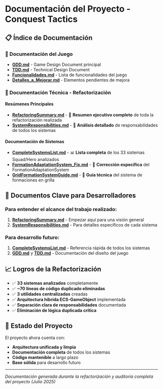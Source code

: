 # Documentación del Proyecto - Conquest Tactics

## 📋 Índice de Documentación

### 📖 Documentación del Juego
- **[GDD.md](./GDD.md)** - Game Design Document principal
- **[TDD.md](./TDD.md)** - Technical Design Document
- **[Funcionalidades.md](./Funcionalidades.md)** - Lista de funcionalidades del juego
- **[Detalles_a_Mejorar.md](./Detalles_a_Mejorar.md)** - Elementos pendientes de mejora

### 🔧 Documentación Técnica - Refactorización

#### Resúmenes Principales
- **[RefactoringSummary.md](./RefactoringSummary.md)** - 📄 **Resumen ejecutivo completo** de toda la refactorización realizada
- **[SystemResponsibilities.md](./SystemResponsibilities.md)** - 🎯 **Análisis detallado** de responsabilidades de todos los sistemas

#### Documentación de Sistemas
- **[CompleteSystemsList.md](./CompleteSystemsList.md)** - 📊 **Lista completa** de los 33 sistemas Squad/Hero analizados
- **[FormationAdaptationSystem_Fix.md](./FormationAdaptationSystem_Fix.md)** - 🔧 **Corrección específica** del FormationAdaptationSystem
- **[GridFormationSystemGuide.md](./GridFormationSystemGuide.md)** - 📐 **Guía técnica** del sistema de formaciones en grilla

## 🎯 Documentos Clave para Desarrolladores

### Para entender el alcance del trabajo realizado:
1. **[RefactoringSummary.md](./RefactoringSummary.md)** - Empezar aquí para una visión general
2. **[SystemResponsibilities.md](./SystemResponsibilities.md)** - Para detalles específicos de cada sistema

### Para desarrollo futuro:
1. **[CompleteSystemsList.md](./CompleteSystemsList.md)** - Referencia rápida de todos los sistemas
2. **[GDD.md](./GDD.md)** y **[TDD.md](./TDD.md)** - Documentación del diseño del juego

## 📈 Logros de la Refactorización

- ✅ **33 sistemas analizados** completamente
- ✅ **~70 líneas de código duplicado eliminadas**
- ✅ **3 utilidades centralizadas** creadas
- ✅ **Arquitectura híbrida ECS-GameObject** implementada
- ✅ **Separación clara de responsabilidades** documentada
- ✅ **Eliminación de lógica duplicada crítica**

## 🚀 Estado del Proyecto

El proyecto ahora cuenta con:
- **Arquitectura unificada y limpia**
- **Documentación completa** de todos los sistemas
- **Código mantenible** a largo plazo
- **Base sólida** para desarrollo futuro

---
*Documentación generada durante la refactorización y auditoría completa del proyecto (Julio 2025)*
